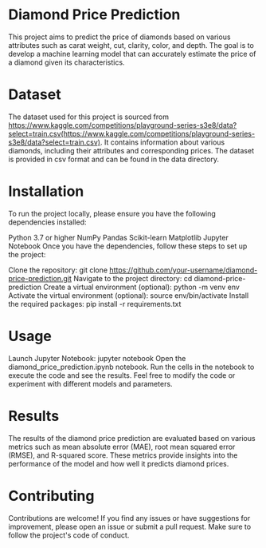 # Diamond Price Prediction

This project aims to predict the price of diamonds based on various attributes such as carat weight, cut, clarity, color, and depth. The goal is to develop a machine learning model that can accurately estimate the price of a diamond given its characteristics.

# Dataset
The dataset used for this project is sourced from https://www.kaggle.com/competitions/playground-series-s3e8/data?select=train.csv(https://www.kaggle.com/competitions/playground-series-s3e8/data?select=train.csv). It contains information about various diamonds, including their attributes and corresponding prices. The dataset is provided in csv format and can be found in the data directory.

# Installation
To run the project locally, please ensure you have the following dependencies installed:

Python 3.7 or higher
NumPy
Pandas
Scikit-learn
Matplotlib
Jupyter Notebook
Once you have the dependencies, follow these steps to set up the project:

Clone the repository: git clone https://github.com/your-username/diamond-price-prediction.git
Navigate to the project directory: cd diamond-price-prediction
Create a virtual environment (optional): python -m venv env
Activate the virtual environment (optional): source env/bin/activate
Install the required packages: pip install -r requirements.txt
# Usage
Launch Jupyter Notebook: jupyter notebook
Open the diamond_price_prediction.ipynb notebook.
Run the cells in the notebook to execute the code and see the results.
Feel free to modify the code or experiment with different models and parameters.
# Results
The results of the diamond price prediction are evaluated based on various metrics such as mean absolute error (MAE), root mean squared error (RMSE), and R-squared score. These metrics provide insights into the performance of the model and how well it predicts diamond prices.

# Contributing
Contributions are welcome! If you find any issues or have suggestions for improvement, please open an issue or submit a pull request. Make sure to follow the project's code of conduct.

